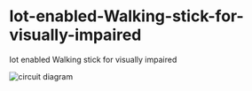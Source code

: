 # Iot-enabled-Walking-stick-for-visually-impaired
Iot enabled Walking stick for visually impaired

![circuit diagram](https://user-images.githubusercontent.com/7759342/123505631-dc499d00-d67d-11eb-87c9-84efbde4b178.PNG)
